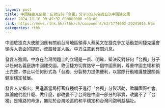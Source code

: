```yaml
---
layout: post
title: 中國駐捷克使館：反對任何「台獨」分子以任何名義竄訪中國建交國
date: 2024-10-16 09:49:32.000000000 +08:00
link: https://news.rthk.hk/rthk/ch/component/k2/1774692-20241016.htm
categories: rthk
---
```


中國駐捷克大使館回應有關前台灣地區領導人蔡英文在捷克參加活動並同捷克議會領導人會面的提問，使館發言人說，中方注意到有關消息。

發言人強調，中方在台灣問題上的立場是一貫、明確，堅決反對任何「台獨」分子以任何名義竄訪中國建交國。敦促捷方切實恪守一個中國原則，尊重中國主權和領土完整，停止以任何形式為「台獨」分裂勢力提供便利，以實際行動維護雙邊關係健康穩定發展。

發言人又指出，民進黨當局打著各種幌子進行「台獨」分裂活動，欺騙國際社會。無論他們說什麼、做什麼，都改變不了台灣是中國一部分的事實，改變不了「台獨」是絕路的命運，無助於台海地區的和平穩定和台灣同胞利益福祉。
